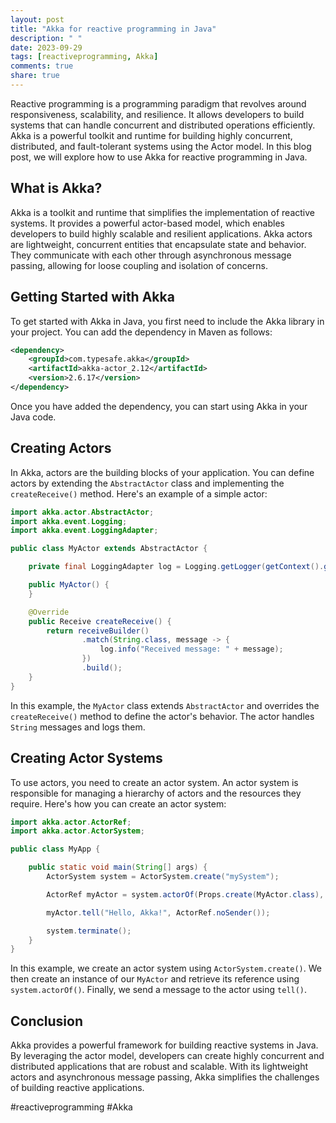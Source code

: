 ```yaml
---
layout: post
title: "Akka for reactive programming in Java"
description: " "
date: 2023-09-29
tags: [reactiveprogramming, Akka]
comments: true
share: true
---
```


Reactive programming is a programming paradigm that revolves around responsiveness, scalability, and resilience. It allows developers to build systems that can handle concurrent and distributed operations efficiently. Akka is a powerful toolkit and runtime for building highly concurrent, distributed, and fault-tolerant systems using the Actor model. In this blog post, we will explore how to use Akka for reactive programming in Java.

## What is Akka?

Akka is a toolkit and runtime that simplifies the implementation of reactive systems. It provides a powerful actor-based model, which enables developers to build highly scalable and resilient applications. Akka actors are lightweight, concurrent entities that encapsulate state and behavior. They communicate with each other through asynchronous message passing, allowing for loose coupling and isolation of concerns.

## Getting Started with Akka

To get started with Akka in Java, you first need to include the Akka library in your project. You can add the dependency in Maven as follows:

```xml
<dependency>
    <groupId>com.typesafe.akka</groupId>
    <artifactId>akka-actor_2.12</artifactId>
    <version>2.6.17</version>
</dependency>
```

Once you have added the dependency, you can start using Akka in your Java code.

## Creating Actors

In Akka, actors are the building blocks of your application. You can define actors by extending the `AbstractActor` class and implementing the `createReceive()` method. Here's an example of a simple actor:

```java
import akka.actor.AbstractActor;
import akka.event.Logging;
import akka.event.LoggingAdapter;

public class MyActor extends AbstractActor {

    private final LoggingAdapter log = Logging.getLogger(getContext().getSystem(), this);

    public MyActor() {
    }

    @Override
    public Receive createReceive() {
        return receiveBuilder()
                .match(String.class, message -> {
                    log.info("Received message: " + message);
                })
                .build();
    }
}
```

In this example, the `MyActor` class extends `AbstractActor` and overrides the `createReceive()` method to define the actor's behavior. The actor handles `String` messages and logs them.

## Creating Actor Systems

To use actors, you need to create an actor system. An actor system is responsible for managing a hierarchy of actors and the resources they require. Here's how you can create an actor system:

```java
import akka.actor.ActorRef;
import akka.actor.ActorSystem;

public class MyApp {

    public static void main(String[] args) {
        ActorSystem system = ActorSystem.create("mySystem");

        ActorRef myActor = system.actorOf(Props.create(MyActor.class), "myActor");

        myActor.tell("Hello, Akka!", ActorRef.noSender());

        system.terminate();
    }
}
```

In this example, we create an actor system using `ActorSystem.create()`. We then create an instance of our `MyActor` and retrieve its reference using `system.actorOf()`. Finally, we send a message to the actor using `tell()`.

## Conclusion

Akka provides a powerful framework for building reactive systems in Java. By leveraging the actor model, developers can create highly concurrent and distributed applications that are robust and scalable. With its lightweight actors and asynchronous message passing, Akka simplifies the challenges of building reactive applications.

#reactiveprogramming #Akka